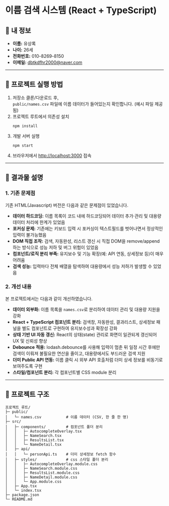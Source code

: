 # 이름 검색 시스템 (React + TypeScript)

## 👤 내 정보

- **이름:** 유상록
- **나이:** 26세
- **전화번호:** 010-8269-8150
- **이메일:** dbtkdfhr2000@naver.com

---

## 🚀 프로젝트 실행 방법

1. 저장소 클론/다운로드 후,  
   `public/names.csv` 파일에 이름 데이터가 들어있는지 확인합니다. (예시 파일 제공됨)
2. 프로젝트 루트에서 의존성 설치
   ```
   npm install
   ```
3. 개발 서버 실행
   ```
   npm start
   ```
4. 브라우저에서 [http://localhost:3000](http://localhost:3000) 접속

---

## 📝 결과물 설명

### 1. 기존 문제점

기존 HTML(Javascript) 버전은 다음과 같은 문제점이 있었습니다.

- **데이터 하드코딩:** 이름 목록이 코드 내에 하드코딩되어 데이터 추가·관리 및 대용량 데이터 처리에 한계가 있었음
- **포커싱 문제:** 기존에는 키보드 입력 시 포커싱이 텍스트필드를 벗어나면서 정상적인 입력이 불가능했음
- **DOM 직접 조작:** 검색, 자동완성, 리스트 갱신 시 직접 DOM을 remove/append하는 방식으로 성능 저하 및 버그 위험이 있었음
- **컴포넌트/로직 분리 부족:** 유지보수 및 기능 확장(예: API 연동, 상세정보 등)이 매우 어려움
- **검색 성능:** 입력마다 전체 배열을 탐색하여 대용량에서 성능 저하가 발생할 수 있었음

### 2. 개선 내용

본 프로젝트에서는 다음과 같이 개선하였습니다.

- **데이터 외부화:** 이름 목록을 `names.csv`로 분리하여 데이터 관리 및 대용량 지원을 강화
- **React + TypeScript 컴포넌트 분리:** 검색창, 자동완성, 결과리스트, 상세정보 패널을 별도 컴포넌트로 구현하여 유지보수성과 확장성 강화
- **상태 기반 UI 자동 갱신:** React의 상태(state) 관리로 화면이 일관되게 갱신되어 UX 및 신뢰성 향상
- **Debounce 적용:** lodash.debounce를 사용해 입력이 멈춘 뒤 일정 시간 후에만 검색이 이뤄져 불필요한 연산을 줄이고, 대용량에서도 부드러운 검색 지원
- **더미 Public API 연동:** 이름 클릭 시 외부 API 호출처럼 더미 상세 정보를 비동기로 보여주도록 구현
- **스타일/컴포넌트 분리:** 각 컴포넌트별 CSS module 분리

---

## 📁 프로젝트 구조

```
프로젝트 루트/
├─ public/
│   └─ names.csv           # 이름 데이터 (CSV, 한 줄 한 명)
├─ src/
│   ├─ components/         # 컴포넌트 폴더 분리
│   │   ├─ AutocompleteOverlay.tsx
│   │   ├─ NameSearch.tsx
│   │   ├─ ResultsList.tsx
│   │   └─ NameDetail.tsx
│   ├─ api/
│   │   └─ personApi.ts    # 더미 상세정보 fetch 함수
│   ├─ styles/             # css 스타일 폴더 분리
│   │   ├─ AutocompleteOverlay.module.css
│   │   ├─ NameSearch.module.css
│   │   ├─ ResultsList.module.css
│   │   ├─ NameDetail.module.css
│   │   └─ App.module.css
│   ├─ App.tsx
│   └─ index.tsx
├─ package.json
└─ README.md
```
